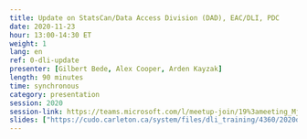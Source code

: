 ```yaml
---
title: Update on StatsCan/Data Access Division (DAD), EAC/DLI, PDC
date: 2020-11-23
hour: 13:00-14:30 ET
weight: 1
lang: en
ref: 0-dli-update
presenter: [Gilbert Bede, Alex Cooper, Arden Kayzak]
length: 90 minutes
time: synchronous
category: presentation
session: 2020
session-link: https://teams.microsoft.com/l/meetup-join/19%3ameeting_MjM2NGE5ODUtOWNmYi00ZWQwLWE4ZmEtM2JiZDY1MTUwZWQ0%40thread.v2/0?context=%7b%22Tid%22%3a%22258f1f99-ee3d-42c7-bfc5-7af1b2343e02%22%2c%22Oid%22%3a%22453f2523-0463-455c-94fd-041235866d35%22%7d
slides: ["https://cudo.carleton.ca/system/files/dli_training/4360/2020dlitraining-pdcupdate.pptx","https://cudo.carleton.ca/system/files/dli_training/4360/2020dlitraining-pdcupdate.pptx","https://cudo.carleton.ca/system/files/dli_training/4360/statistics-canada-update.pptx"]
---
```

